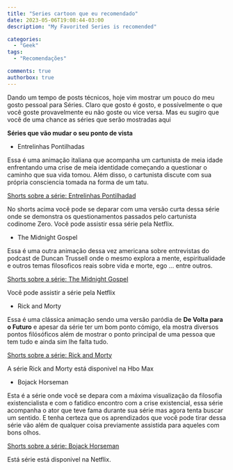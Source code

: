 ```yaml
---
title: "Series cartoon que eu recomendado"
date: 2023-05-06T19:08:44-03:00
description: "My Favorited Series is recomended"

categories:
  - "Geek"
tags:
  - "Recomendações"

comments: true
authorbox: true
---
```


Dando um tempo de posts técnicos, hoje vim mostrar um pouco do meu gosto pessoal para Séries.
Claro que gosto é gosto, e possívelmente o que você goste provavelmente eu não goste ou vice versa. 
Mas eu sugiro que você de uma chance as séries que serão mostradas aqui

**Séries que vão mudar o seu ponto de vista**

- Entrelinhas Pontilhadas

Essa é uma animação italiana que acompanha um cartunista de meia idade enfrentando uma crise de meia identidade começando a questionar o caminho que sua vida tomou.
Além disso, o cartunista discute com sua própria consciencia tomada na forma de um tatu.

[Shorts sobre a série: Entrelinhas Pontilhadad](https://www.youtube.com/watch?v=I9WU5jvlqOo&pp=ygUXZW50cmVsaW5oYXMgcG9udGlsaGFkYXM%3D)

No shorts acima você pode se deparar com uma versão curta dessa série onde se demonstra os questionamentos passados pelo cartunista codinome Zero.
Você pode assistir essa série pela Netflix.

- The Midnight Gospel

Essa é uma outra animação dessa vez americana sobre entrevistas do podcast de Duncan Trussell onde o mesmo explora a mente, espiritualidade e outros temas filosoficos reais sobre vida e morte, ego ... entre outros.

[Shorts sobre a série: The Midnight Gospel](https://youtube.com/shorts/8iRtWIPnWlk?feature=share)

Você pode assistir a série pela Netflix

- Rick and Morty

Essa é uma clássica animação sendo uma versão paródia de **De Volta para o Futuro** e apesar da série ter um bom ponto cómigo, ela mostra diversos pontos filósóficos além de mostrar o ponto principal de uma pessoa que tem tudo e ainda sim lhe falta tudo.

[Shorts sobre a série: Rick and Morty](https://youtube.com/shorts/xAPi8B_SFG0?feature=share)

A série Rick and Morty está disponivel na Hbo Max

- Bojack Horseman

Esta é a série onde você se depara com a máxima visualização da filosofia existencialista e com o fatidico encontro com a crise existencial, essa série acompanha o ator que teve fama durante sua série mas agora tenta buscar um sentido.
E tenha certeza que os aprendizados que você pode tirar dessa série vão além de qualquer coisa previamente assistida para aqueles com bons olhos.

[Shorts sobre a série: Bojack Horseman](https://www.youtube.com/shorts/KKhlS_g1898)

Está série está disponivel na Netflix.
